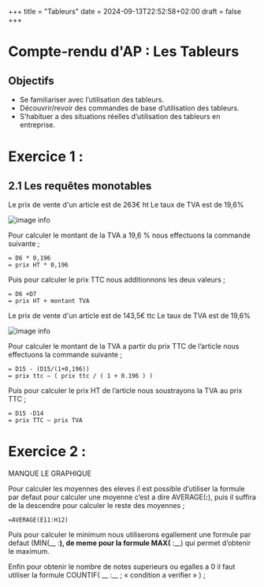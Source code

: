+++
title = "Tableurs"
date = 2024-09-13T22:52:58+02:00
draft = false 
+++

# Compte-rendu d'AP : Les Tableurs

## Objectifs

- ­Se familiariser avec l’utilisation des tableurs.
- Découvrir/revoir des commandes de base d’utilisation des tableurs.
- S’habituer a des situations réelles d’utilisation des tableurs en entreprise.

# Exercice 1 :

## 2.1 Les requêtes monotables

Le prix de vente d'un article est de 263€ ht
Le taux de TVA est de 19,6%

![image info](AP/tabl1.png)

Pour calculer le montant de la TVA a 19,6 % nous effectuons la commande suivante ; 
```
= D6 * 0,196
= prix HT * 0,196
```

Puis pour calculer le prix TTC nous additionnons les deux valeurs ;
```
= D6 +D7
= prix HT + montant TVA
```

Le prix de vente d'un article est de 143,5€ ttc
Le taux de TVA est de 19,6%

![image info](/AP/tabl1.png)

Pour calculer le montant de la TVA a partir du prix TTC de l’article nous effectuons la commande suivante ;
```
= D15 - (D15/(1+0,196))
= prix ttc – ( prix ttc / ( 1 + 0.196 ) )
```

Puis pour calculer le prix HT de l’article nous soustrayons la TVA au prix TTC ; 
```
= D15 -D14
= prix TTC – prix TVA
```

# Exercice 2 :

MANQUE LE GRAPHIQUE

Pour calculer les moyennes des eleves il est possible d’utiliser la formule par defaut pour calculer une moyenne c’est a dire AVERAGE(__:__), puis il suffira de la descendre pour calculer le reste des moyennes ;

```
=AVERAGE(E11:H12)
```

Puis pour calculer le minimum nous utiliserons egallement une formule par defaut (MIN(__ :__), de meme pour la formule MAX(__ :__) qui permet d’obtenir le maximum. 

Enfin pour obtenir le nombre de notes superieurs ou egalles a 0 il faut utiliser la formule COUNTIF( __ :__ ; « condition a verifier » ) ;






